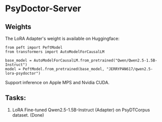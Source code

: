 # PsyDoctor-Server

## Weights

The LoRA Adapter's weight is available on Huggingface:

```
from peft import PeftModel
from transformers import AutoModelForCausalLM

base_model = AutoModelForCausalLM.from_pretrained("Qwen/Qwen2.5-1.5B-Instruct")
model = PeftModel.from_pretrained(base_model, "JERRYPAN617/qwen2.5-lora-psydoctor")
```

Support inference on Apple MPS and Nvidia CUDA.

## Tasks:

1. LoRA Fine-tuned Qwen2.5-1.5B-Instruct (Adapter) on PsyDTCorpus dataset. (Done)
